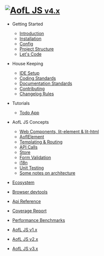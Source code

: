 <h1 class="app-name"><a class="app-name-link" data-nosearch="" href="#/"><img alt="A" js="" src="_assets/manifest/icon-48x48.png"><span>ofL JS <small>v4.x</small></span></a></h1>

- Getting Started

  - [Introduction](v4.x/getting-started/index.md)
  - [Installation](v4.x/getting-started/installation.md)
  - [Config](v4.x/getting-started/configuration.md)
  - [Project Structure](v4.x/getting-started/project-structure.md)
  - [Let's Code](v4.x/getting-started/lets-code.md)

- House Keeping

  - [IDE Setup](v4.x/housekeeping/ide-setup.md)
  - [Coding Standards](v4.x/housekeeping/coding-standards.md)
  - [Documentation Standards](v4.x/housekeeping/documentation-standards.md)
  - [Contributing](v4.x/housekeeping/contrib.md)
  - [Changelog Rules](v4.x/housekeeping/changelog-rules.md)

- Tutorials

  - [Todo App](v4.x/todo-app/index.md)

- AofL JS Concepts

  - [Web Components, lit-element & lit-html](v4.x/aofl-js-concepts/technologies.md)
  - [AoflElement](v4.x/aofl-js-concepts/aofl-element.md)
  - [Templating & Routing](v4.x/aofl-js-concepts/templating-routing.md)
  - [API Calls](v4.x/aofl-js-concepts/api-calls.md)
  - [Store](v4.x/aofl-js-concepts/store.md)
  - [Form Validation](v4.x/aofl-js-concepts/form-validation.md)
  - [i18n](v4.x/aofl-js-concepts/i18n.md)
  - [Unit Testing](v4.x/aofl-js-concepts/unit-testing.md)
  - [Some notes on architecture](v4.x/aofl-js-concepts/architecture-notes.md)

- [Ecosystem](v4.x/ecosystem/index.md)
- [Browser devtools](v4.x/devtools/index.md)
- <a href="v4.x/api-docs/index.html" target="_blank">Api Reference</a>
- <a href="https://codecov.io/gh/AgeOfLearning/aofl" target="_blank">Coverage Report</a>
- <a href="/aofl/benchmark-results/" target="_blank" rel="noopener noreferrer">Performance Benchmarks</a>
- <a href="/aofl/#/v1.x/getting-started/index" target="_blank" rel="noopener noreferrer">AofL JS v1.x</a>
- <a href="/aofl/#/v2.x/getting-started/index" target="_blank" rel="noopener noreferrer">AofL JS v2.x</a>
- <a href="/aofl/#/v3.x/getting-started/index" target="_blank" rel="noopener noreferrer">AofL JS v3.x</a>